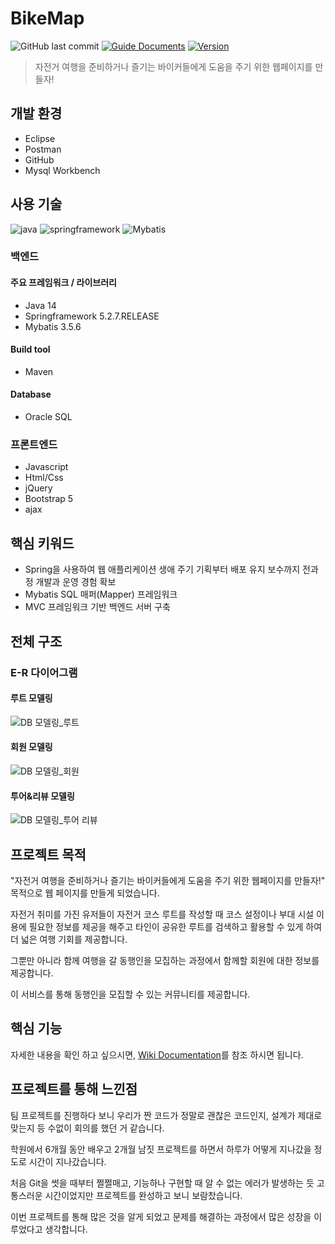# BikeMap
![GitHub last commit][GitHub-last-commit]
[![Guide Documents](https://img.shields.io/badge/wiki-documentation-forestgreen)](https://github.com/ftowards/TeamProject_BikeMapNew/wiki)
[![Version](https://img.shields.io/badge/version-2020.12.26-red.svg)](./CHANGELOG)

> 자전거 여행을 준비하거나 즐기는 바이커들에게
도움을 주기 위한 웹페이지를 만들자!
## 개발 환경
- Eclipse
- Postman
- GitHub
- Mysql Workbench

## 사용 기술
![java](https://img.shields.io/badge/Java-14-DEB887?style=flat)&nbsp;![springframework](https://img.shields.io/badge/Springframework-5.2.7-3CB371?style=flat&logo=springframework)&nbsp;![Mybatis](https://img.shields.io/badge/Mybatis-3.5.6-inactive)
### 백엔드
#### 주요 프레임워크 / 라이브러리
- Java 14
- Springframework 5.2.7.RELEASE
- Mybatis 3.5.6


#### Build tool
- Maven

#### Database
- Oracle SQL

### 프론트엔드
- Javascript
- Html/Css
- jQuery
- Bootstrap 5
- ajax

## 핵심 키워드

- Spring을 사용하여 웹 애플리케이션 생애 주기 기획부터 배포 유지 보수까지 전과정 개발과 운영 경험 확보
- Mybatis SQL 매퍼(Mapper) 프레임워크
- MVC 프레임워크 기반 백엔드 서버 구축

## 전체 구조
### E-R 다이어그램

#### 루트 모델링
![DB 모델링_루트](https://user-images.githubusercontent.com/68071599/215322038-e531e4a2-d800-4967-8e7b-0c0b2ee386e4.png)

#### 회원 모델링
![DB 모델링_회원](https://user-images.githubusercontent.com/68071599/215322084-840e0b80-82a5-4176-9964-7374e363ed85.png)

#### 투어&리뷰 모델링

![DB 모델링_투어 리뷰](https://user-images.githubusercontent.com/68071599/215322115-c33d1dc0-01ad-4e2c-8e12-728b62125a5e.png)

## 프로젝트 목적
"자전거 여행을 준비하거나 즐기는 바이커들에게 도움을 주기 위한 웹페이지를 만들자!" 목적으로 웹 페이지를 만들게 되었습니다. 

자전거 취미를 가진 유저들이 자전거 코스 루트를 작성할 때 코스 설정이나 부대 시설 이용에 필요한 정보를 제공을 해주고 타인이 공유한 루트를 검색하고 활용할 수 있게 하여 더 넓은 여행 기회를 제공합니다.

그뿐만 아니라 함께 여행을 갈 동행인을 모집하는 과정에서 함께할 회원에 대한 정보를 제공합니다.

이 서비스를 통해 동행인을 모집할 수 있는 커뮤니티를 제공합니다.


## 핵심 기능
자세한 내용을 확인 하고 싶으시면, [Wiki Documentation](https://github.com/ftowards/TeamProject_BikeMapNew/wiki)를 참조 하시면 됩니다.

## 프로젝트를 통해 느낀점
팀 프로젝트를 진행하다 보니 우리가 짠 코드가 정말로 괜찮은 코드인지, 설계가 제대로 맞는지 등 수없이 회의를 했던 거 같습니다.  

학원에서 6개월 동안 배우고 2개월 남짓 프로젝트를 하면서 하루가 어떻게 지나갔을 정도로 시간이 지나갔습니다.

처음 Git을 썻을 때부터 쩔쩔매고, 기능하나 구현할 때 알 수 없는 에러가 발생하는 듯 고통스러운 시간이었지만 프로젝트를 완성하고 보니 보람찼습니다.

이번 프로젝트를 통해 많은 것을 알게 되었고 문제를 해결하는 과정에서 많은 성장을 이루었다고 생각합니다.

[GitHub-last-commit]: https://img.shields.io/github/last-commit/jihwooon/BikeMap?style=flat-square
[GitHub-pull-request]: https://img.shields.io/github/issues-pr/jihwooon/BikeMap?color=ff69b4
